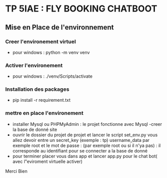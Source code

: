 # TP 5IAE : FLY BOOKING CHATBOOT

## Mise en Place de l'environnement

### Creer l'environement virtuel

- pour windows : python -m venv venv

### Activer l'environement

- pour windows : ./venv/Scripts/activate

### Installation des packages

- pip install -r requirement.txt

### mettre en place l'environement

- installer Mysql ou PHPMyAdmin : le projet fonctionne avec Mysql
  -creer la base de donné site
- ouvrir le dossier du projet de projet et lancer le script set_env.py
  vous allez devoir entre un secret_key (exemple : tp)
  username_data par exemple root et le mot de passe : (par exemple root ou si il n'ya pas) : il corresponde au identifiant pour se connecter a la base de donné
- pour terminer placer vous dans app et lancer app.py pour le chat bot( avec l"eviroment virtuelle activer)

Merci Bien
